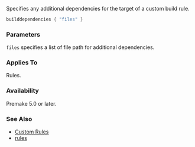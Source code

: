 Specifies any additional dependencies for the target of a custom build rule.

```lua
builddependencies { "files" }
```

### Parameters ###

`files` specifies a list of file path for additional dependencies.


### Applies To ###

Rules.


### Availability ###

Premake 5.0 or later.


### See Also ###

* [Custom Rules](Custom-Rules.md)
* [rules](rules.md)
